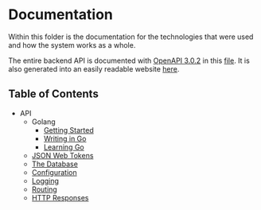 # Documentation
Within this folder is the documentation for the technologies that were used and how the system works as a whole.

The entire backend API is documented with [OpenAPI 3.0.2](https://github.com/OAI/OpenAPI-Specification/blob/master/versions/3.0.2.md) in this [file](/api/openapi.yaml).
It is also generated into an easily readable website [here](https://akrantz01.github.io/apcsp).

## Table of Contents
- API
  - Golang
    - [Getting Started](https://golang.org/doc/install)
    - [Writing in Go](https://golang.org/doc/code.html)
    - [Learning Go](https://tour.golang.org/welcome/1)
  - [JSON Web Tokens](api/jwt.md)
  - [The Database](api/database.md)
  - [Configuration](api/configuration.md)
  - [Logging](api/logging.md)
  - [Routing](api/routing.md)
  - [HTTP Responses](api/http_responses.md)
